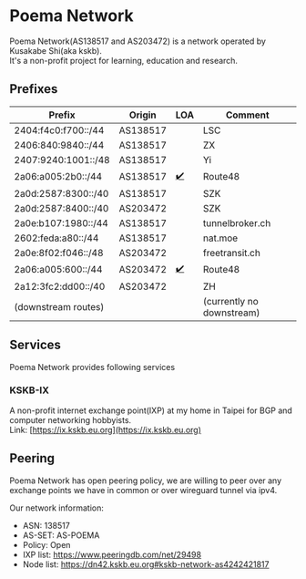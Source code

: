 # Poema Network
Poema Network(AS138517 and AS203472) is a network operated by Kusakabe Shi(aka kskb).  
It's a non-profit project for learning, education and research.

## Prefixes

| Prefix              |   Origin |                                           LOA | Comment                   |
|---------------------|----------|-----------------------------------------------|---------------------------|
| 2404:f4c0:f700::/44 | AS138517 |                                               | LSC                       |
| 2406:840:9840::/44  | AS138517 |                                               | ZX                        |
| 2407:9240:1001::/48 | AS138517 |                                               | Yi                        |
| 2a06:a005:2b0::/44  | AS138517 | [✔️](files/LOA_ROUTE48_2a06-a005-2b0_44.pdf) | Route48                   |
| 2a0d:2587:8300::/40 | AS138517 |                                               | SZK                       |
| 2a0d:2587:8400::/40 | AS203472 |                                               | SZK                       |
| 2a0e:b107:1980::/44 | AS138517 |                                               | tunnelbroker.ch           |
| 2602:feda:a80::/44  | AS138517 |                                               | nat.moe                   |
| 2a0e:8f02:f046::/48 | AS203472 |                                               | freetransit.ch            |
| 2a06:a005:600::/44  | AS203472 | [✔️](files/LOA_ROUTE48_2a06-a005-600_44.pdf) | Route48                   |
| 2a12:3fc2:dd00::/40 | AS203472 |                                               | ZH                        |
| (downstream routes) |          |                                               | (currently no downstream) |

## Services
Poema Network provides following services

### KSKB-IX
A non-profit internet exchange point(IXP) at my home in Taipei for BGP and computer networking hobbyists.  
Link: [https://ix.kskb.eu.org](https://ix.kskb.eu.org)

## Peering
Poema Network has open peering policy, we are willing to peer over any exchange points we have in common or over wireguard tunnel via ipv4.

Our network information:

* ASN: 138517
* AS-SET: AS-POEMA
* Policy: Open
* IXP list: https://www.peeringdb.com/net/29498
* Node list: https://dn42.kskb.eu.org#kskb-network-as4242421817
